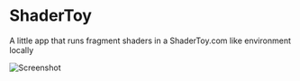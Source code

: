 ShaderToy
=========

A little app that runs fragment shaders in a ShaderToy.com like environment locally

![Screenshot](http://d.asgeirsson.is/1jUeT.png) 